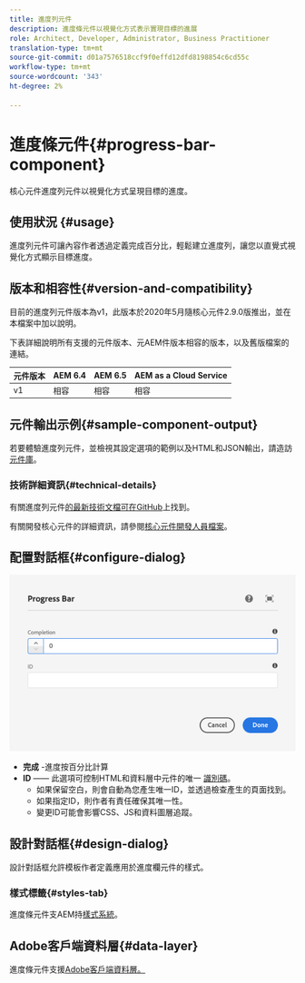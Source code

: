 ```yaml
---
title: 進度列元件
description: 進度條元件以視覺化方式表示實現目標的進展
role: Architect, Developer, Administrator, Business Practitioner
translation-type: tm+mt
source-git-commit: d01a7576518ccf9f0effd12dfd8198854c6cd55c
workflow-type: tm+mt
source-wordcount: '343'
ht-degree: 2%

---
```



# 進度條元件{#progress-bar-component}

核心元件進度列元件以視覺化方式呈現目標的進度。

## 使用狀況 {#usage}

進度列元件可讓內容作者透過定義完成百分比，輕鬆建立進度列，讓您以直覺式視覺化方式顯示目標進度。

## 版本和相容性{#version-and-compatibility}

目前的進度列元件版本為v1，此版本於2020年5月隨核心元件2.9.0版推出，並在本檔案中加以說明。

下表詳細說明所有支援的元件版本、元AEM件版本相容的版本，以及舊版檔案的連結。

| 元件版本 | AEM 6.4 | AEM 6.5 | AEM as a Cloud Service  |
|---|---|---|---|
| v1 | 相容 | 相容 | 相容 |

## 元件輸出示例{#sample-component-output}

若要體驗進度列元件，並檢視其設定選項的範例以及HTML和JSON輸出，請造訪[元件庫](https://adobe.com/go/aem_cmp_library_progressbar)。

### 技術詳細資訊{#technical-details}

有關進度列元件[的最新技術文檔可在GitHub](https://adobe.com/go/aem_cmp_tech_progress_v1)上找到。

有關開發核心元件的詳細資訊，請參閱[核心元件開發人員檔案](/help/developing/overview.md)。

## 配置對話框{#configure-dialog}

![進度欄元件的編輯對話方塊](/help/assets/progress-bar-edit.png)

* **完成** -進度按百分比計算
* **ID**  —— 此選項可控制HTML和資料層中元件的唯一 [識別碼](/help/developing/data-layer/overview.md)。
   * 如果保留空白，則會自動為您產生唯一ID，並透過檢查產生的頁面找到。
   * 如果指定ID，則作者有責任確保其唯一性。
   * 變更ID可能會影響CSS、JS和資料圖層追蹤。

## 設計對話框{#design-dialog}

設計對話框允許模板作者定義應用於進度欄元件的樣式。

### 樣式標籤{#styles-tab}

進度條元件支AEM持[樣式系統](/help/get-started/authoring.md#component-styling)。

## Adobe客戶端資料層{#data-layer}

進度條元件支援[Adobe客戶端資料層。](/help/developing/data-layer/overview.md)

